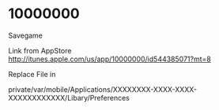 10000000
========

Savegame 

Link from AppStore
http://itunes.apple.com/us/app/10000000/id544385071?mt=8

Replace File in 

private/var/mobile/Applications/XXXXXXXX-XXXX-XXXX-XXXXXXXXXXXX/Libary/Preferences

